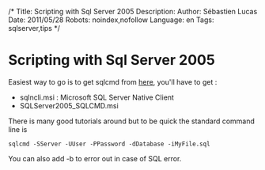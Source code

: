 /*
Title: Scripting with Sql Server 2005
Description: 
Author: Sébastien Lucas
Date: 2011/05/28
Robots: noindex,nofollow
Language: en
Tags: sqlserver,tips
*/
# Scripting with Sql Server 2005

Easiest way to go is to get sqlcmd from [here](http://www.microsoft.com/downloads/en/details.aspx?familyid=d09c1d60-a13c-4479-9b91-9e8b9d835cdc&displaylang=en), you'll have to get :
*	sqlncli.msi : Microsoft SQL Server Native Client
*	SQLServer2005_SQLCMD.msi

There is many good tutorials around but to be quick the standard command line is
```
sqlcmd -SServer -UUser -PPassword -dDatabase -iMyFile.sql
```
You can also add -b to error out in case of SQL error.






